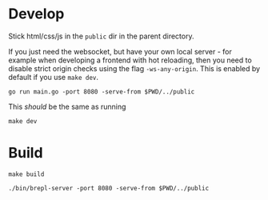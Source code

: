 
# Develop

Stick html/css/js in the `public` dir in the parent directory.

If you just need the websocket, but have your own local server - for example 
when developing a frontend with hot reloading, then you need to disable strict 
origin checks using the flag `-ws-any-origin`. This is enabled by default if you 
use `make dev`. 

```shell
go run main.go -port 8080 -serve-from $PWD/../public
```
This _should_ be the same as running

```shell
make dev
```

# Build

```shell
make build
```

```shell
./bin/brepl-server -port 8080 -serve-from $PWD/../public
```
